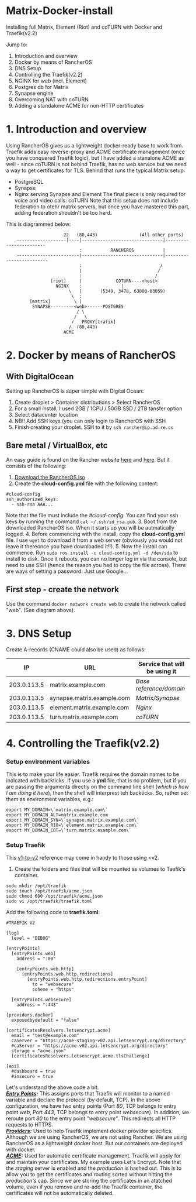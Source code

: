 # Matrix-Docker-install
Installing full Matrix, Element (Riot) and coTURN with Docker and Traefik(v2.2)

Jump to:
1. Introduction and overview
2. Docker by means of RancherOS
3. DNS Setup
4. Controlling the Traefik(v2.2)
5. NGINX for web (incl. Element)
6. Postgres db for Matrix
7. Synapse engine
8. Overcoming NAT with coTURN
9. Adding a standalone ACME for non-HTTP certificates

# 1. Introduction and overview
Using RancherOS gives us a lightweight docker-ready base to work from. Traefik adds easy reverse-proxy and ACME certificate management (once you have conquered Traefik logic), but I have added a stanalone ACME as well - since coTURN is not behind Traefik, has no web service but we need a way to get certificates for TLS.
Behind that runs the typical Matrix setup:
- PostgreSQL
- Synapse
- Nginx serving Synapse and Element
The final piece is only required for voice and video calls: coTURN
Note that this setup does not include federation to otehr matrix servers, but once you have mastered this part, adding federation shouldn't be too hard.

This is diagrammed below:

                          22   (80,443)                (All other ports)
        -------------------|----|-------------------------------|------------------------
                                :           RANCHEROS           |
        ------------------------|-------------------------------|-------------------------
                                :                              /
                                |                             /
                                :                            /
                     [riot]     |             COTURN----<host>
                       NGINX    :               |
                            \   |       (5349, 3478, 63000-63059)
                             \  :  
             [matrix]         \ |                   
              SYNAPSE---------<web>------POSTGRES       
                               / \                  
                              /   \                 
                             /   PROXY[trafik]
                            /  (80,443)
                          ACME        
                                  
                                  
# 2. Docker by means of RancherOS
## With DigitalOcean
Setting up RancherOS is super simple with Digital Ocean:
1. Create droplet > Container distributions > Select RancherOS
2. For a small install, I used 2GB / 1CPU / 50GB SSD / 2TB tansfer option
3. Select datacenter location
4. NB!! Add SSH keys (you can only login to RancherOS with SSH
5. Finish creating your droplet. SSH to it by `ssh rancher@ip.ad.re.ss`

## Bare metal / VirtualBox, etc
An easy guide is found on the Rancher website [here](https://rancher.com/docs/os/v1.x/en/quick-start-guide/) and [here](https://rancher.com/docs/os/v1.x/en/installation/server/install-to-disk/). But it consists of the following:
1. [Download the RancherOS iso](https://rancher.com/rancher-os)
2. Create the **cloud-config.yml** file with the following content:
```
#cloud-config
ssh_authorized_keys:
  - ssh-rsa AAA...
``` 
   Note that the file must include the *#cloud-config*. You can find your ssh keys by running the command `cat ~/.ssh/id_rsa.pub`.
 3. Boot from the downloaded RancherOS iso. When it starts up you will be autmatically logged.
 4. Before commencing with the install, copy the **cloud-config.yml** file. I use `wget` to download it from a web server (obviously you would not leave it thereonce you have downloaded it!!).
 5. Now the install can commence. Run `sudo ros install -c cloud-config.yml -d /dev/sda` to install to disk. Once it reboots, you can no longer log in via the console, but need to use SSH (hence the reason you had to copy the file across).
   There are ways of setting a password. Just use Google...
   
## First step - create the network
Use the command `docker network create web` to create the network called "web". (See diagram above).
 
 # 3. DNS Setup
 Create A-records (CNAME could also be used) as follows:

IP | URL | Service that will be using it
--- | --- | ---
203.0.113.5 | matrix.example.com | *Base reference/domain*
203.0.113.5 | synapse.matrix.example.com | *Matrix/Synapse*
203.0.113.5 | element.matrix.example.com | *Nginx*
203.0.113.5 | turn.matrix.example.com | *coTURN*


# 4. Controlling the Traefik(v2.2)
### Setup environment variables
This is to make your life easier. Traefik requires the domain names to be indicated with backticks. If you use a **yml** file, that is no problem, but if you are passing the arguments directly on the command line shell (*which is how I am doing it here*), then the shell will interprest teh backticks. So, rather set them as environment variables, e.g.:
```
export MY_DOMAIN=\`matrix.example.com\`
export MY_DOMAIN_ALT=matrix.example.com
export MY_DOMAIN_SYN=\`synapse.matrix.example.com\`
export MY_DOMAIN_RIO=\`element.matrix.example.com\`
export MY_DOMAIN_COT=\`turn.matrix.example.com\`
```

### Setup Traefik
This [v1-to-v2](https://docs.traefik.io/migration/v1-to-v2/) reference may come in handy to those using <v2.
1. Create the folders and files that will be mounted as volumes to Taefik's container.
```
sudo mkdir /opt/traefik
sudo touch /opt/traefik/acme.json
sudo chmod 600 /opt/traefik/acme.json
sudo vi /opt/traefik/traefik.toml 
```
Add the following code to **traefik.toml**:
```
#TRAEFIK V2

[log]
  level = "DEBUG"

[entryPoints]
  [entryPoints.web]
    address = ":80"
    
    [entryPoints.web.http]
      [entryPoints.web.http.redirections]
        [entryPoints.web.http.redirections.entryPoint]
          to = "websecure"
          scheme = "https"

  [entryPoints.websecure]
    address = ":443"

[providers.docker]
  exposedbydefault = "false"

[certificatesResolvers.letsencrypt.acme]
  email = "test@example.com"
  caServer = "https://acme-staging-v02.api.letsencrypt.org/directory"
  #caServer = "https://acme-v02.api.letsencrypt.org/directory"
  storage = "acme.json"                 
  [certificatesResolvers.letsencrypt.acme.tlsChallenge]
  
[api]
  #dashboard = true
  #insecure = true
```
Let's understand the above code a bit.  
***[Entry Points](https://docs.traefik.io/routing/entrypoints/):*** This assigns ports that Traefik will monitor to a named variable and declare the protocol (by default, TCP). In the above configuration, we have two entry points (Port *80*, TCP belongs to entry point *web*, Port *443*, TCP belongs to entry point *websecure*). In addition, we reroute port *80* to the entry point *"websecure"*. This redirects all HTTP requests to HTTPS.  
***[Providers](https://docs.traefik.io/routing/providers/docker/#configuration-examples):*** Used to help Traefik implement docker provider specifics. Although we are using RancherOS, we are not using Rancher. We are using RancherOS as a lightweight docker host. But our containers are deployed with docker.  
***[ACME](https://docs.traefik.io/https/acme/):*** Used for automatic certificate management. Traefik will apply for and maintain your certificates. My example uses Let's Encrypt. Note that the *staging* server is enabled and the *production* is hashed out. This is to allow you to get the certificates and routing sorted without hitting the *production's* cap. Since we are storing the certificates in an atatched volume, even if you remove and re-add the Traefik container, the certificates will not be automatically deleted.  

